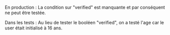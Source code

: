 En production : La condition sur "verified" est manquante et par conséquent ne peut être testée.

Dans les tests : Au lieu de tester le booléen "verified", on a testé l'age car le user était initialisé à 16 ans.
